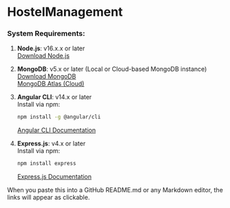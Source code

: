 # HostelManagement
### **System Requirements:**

1. **Node.js**: v16.x.x or later  
   [Download Node.js](https://nodejs.org/en/download/)
  
2. **MongoDB**: v5.x or later (Local or Cloud-based MongoDB instance)  
   [Download MongoDB](https://www.mongodb.com/try/download/community)  
   [MongoDB Atlas (Cloud)](https://www.mongodb.com/cloud/atlas)

3. **Angular CLI**: v14.x or later  
   Install via npm:  
   ```bash
   npm install -g @angular/cli
   ```  
   [Angular CLI Documentation](https://angular.io/cli)

4. **Express.js**: v4.x or later  
   Install via npm:  
   ```bash
   npm install express
   ```  
   [Express.js Documentation](https://expressjs.com/)

When you paste this into a GitHub README.md or any Markdown editor, the links will appear as clickable.
